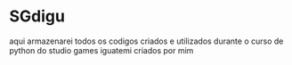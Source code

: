 # SGdigu
aqui armazenarei todos os codigos criados e utilizados durante o curso de python do studio games iguatemi
criados por mim
